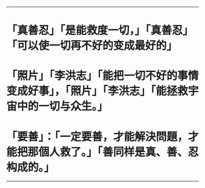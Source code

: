 ----------------------------------------
# 「真善忍」「是能救度一切，」「真善忍」「可以使一切再不好的变成最好的」
# 「照片」「李洪志」「能把一切不好的事情变成好事」，「照片」「李洪志」「能拯救宇宙中的一切与众生。」
# 「要善」：「一定要善，才能解決問題，才能把那個人救了。」「善同样是真、善、忍构成的。」
----------------------------------------
